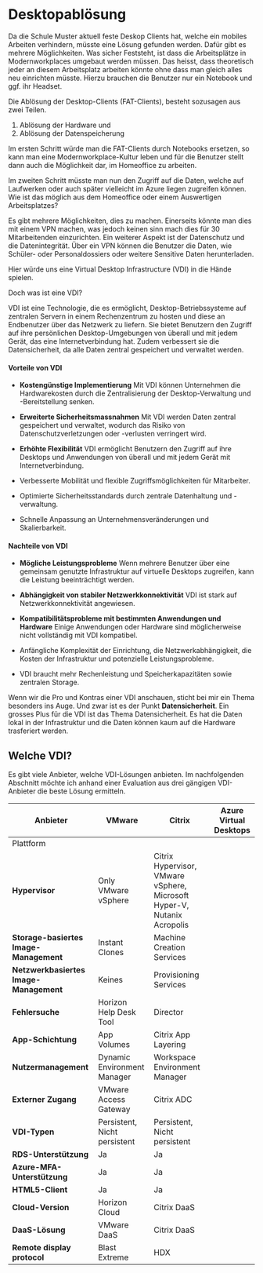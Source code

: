 # Desktopablösung

Da die Schule Muster aktuell feste Deskop Clients hat, welche ein mobiles Arbeiten verhindern, müsste eine Lösung gefunden werden. 
Dafür gibt es mehrere Möglichkeiten. 
Was sicher Feststeht, ist dass die Arbeitsplätze in Modernworkplaces umgebaut werden müssen. Das heisst, dass theoretisch jeder an diesem Arbeitsplatz arbeiten könnte ohne dass man gleich alles neu einrichten müsste. 
Hierzu brauchen die Benutzer nur ein Notebook und ggf. ihr Headset. 

Die Ablösung der Desktop-Clients (FAT-Clients), besteht sozusagen aus zwei Teilen. 

1. Ablösung der Hardware
und
2. Ablösung der Datenspeicherung

Im ersten Schritt würde man die FAT-Clients durch Notebooks ersetzen, so kann man eine Modernworkplace-Kultur leben und für die Benutzer stellt dann auch die Möglichkeit dar, im Homeoffice zu arbeiten. 

Im zweiten Schritt müsste man nun den Zugriff auf die Daten, welche auf Laufwerken oder auch später vielleicht im Azure liegen zugreifen können. Wie ist das möglich aus dem Homeoffice oder einem Auswertigen Arbeitsplatzes?

Es gibt mehrere Möglichkeiten, dies zu machen. 
Einerseits könnte man dies mit einem VPN machen, was jedoch keinen sinn mach dies für 30 Mitarbeitenden einzurichten. 
Ein weiterer Aspekt ist der Datenschutz und die Datenintegrität. 
Über ein VPN können die Benutzer die Daten, wie Schüler- oder Personaldossiers oder weitere Sensitive Daten herunterladen.

Hier würde uns eine Virtual Desktop Infrastructure (VDI) in die Hände spielen. 

Doch was ist eine VDI?

VDI ist eine Technologie, die es ermöglicht, Desktop-Betriebssysteme auf zentralen Servern in einem Rechenzentrum zu hosten und diese an Endbenutzer über das Netzwerk zu liefern. 
Sie bietet Benutzern den Zugriff auf ihre persönlichen Desktop-Umgebungen von überall und mit jedem Gerät, das eine Internetverbindung hat. Zudem verbessert sie die Datensicherheit, da alle Daten zentral gespeichert und verwaltet werden.

#### Vorteile von VDI

- **Kostengünstige Implementierung**
  Mit VDI können Unternehmen die Hardwarekosten durch die Zentralisierung der Desktop-Verwaltung und -Bereitstellung senken.

- **Erweiterte Sicherheitsmassnahmen**
  Mit VDI werden Daten zentral gespeichert und verwaltet, wodurch das Risiko von Datenschutzverletzungen oder -verlusten verringert wird.

- **Erhöhte Flexibilität**
  VDI ermöglicht Benutzern den Zugriff auf ihre Desktops und Anwendungen von überall und mit jedem Gerät mit Internetverbindung.

- Verbesserte Mobilität und flexible Zugriffsmöglichkeiten für Mitarbeiter.

- Optimierte Sicherheitsstandards durch zentrale Datenhaltung und -verwaltung.

- Schnelle Anpassung an Unternehmensveränderungen und Skalierbarkeit.

#### Nachteile von VDI

- **Mögliche Leistungsprobleme**
  Wenn mehrere Benutzer über eine gemeinsam genutzte Infrastruktur auf virtuelle Desktops zugreifen, kann die Leistung beeinträchtigt werden.

- **Abhängigkeit von stabiler Netzwerkkonnektivität**
  VDI ist stark auf Netzwerkkonnektivität angewiesen.

- **Kompatibilitätsprobleme mit bestimmten Anwendungen und Hardware**
  Einige Anwendungen oder Hardware sind möglicherweise nicht vollständig mit VDI kompatibel.

- Anfängliche Komplexität der Einrichtung, die Netzwerkabhängigkeit, die Kosten der Infrastruktur und potenzielle Leistungsprobleme.

- VDI braucht mehr Rechenleistung und Speicherkapazitäten sowie zentralen Storage.

Wenn wir die Pro und Kontras einer VDI anschauen, sticht bei mir ein Thema besonders ins Auge.
Und zwar ist es der Punkt **Datensicherheit**. 
Ein grosses Plus für die VDI ist das Thema Datensicherheit. Es hat die Daten lokal in der Infrastruktur und die Daten können kaum auf die Hardware trasferiert werden.

## Welche VDI?

Es gibt viele Anbieter, welche VDI-Lösungen anbieten. 
Im nachfolgenden Abschnitt möchte ich anhand einer Evaluation aus drei gängigen VDI-Anbieter die beste Lösung ermitteln. 



| Anbieter                               | VMware                       | Citrix                                                                  | Azure Virtual Desktops |
| -------------------------------------- | ---------------------------- | ----------------------------------------------------------------------- | ---------------------- |
| Plattform                              |                              |                                                                         |                        |
| **Hypervisor**                         | Only VMware vSphere          | Citrix Hypervisor, VMware vSphere, Microsoft Hyper-V, Nutanix Acropolis |                        |
| **Storage-basiertes Image-Management** | Instant Clones               | Machine Creation Services                                               |                        |
| **Netzwerkbasiertes Image-Management** | Keines                       | Provisioning Services                                                   |                        |
| **Fehlersuche**                        | Horizon Help Desk Tool       | Director                                                                |                        |
| **App-Schichtung**                     | App Volumes                  | Citrix App Layering                                                     |                        |
| **Nutzermanagement**                   | Dynamic Environment Manager  | Workspace Environment Manager                                           |                        |
| **Externer Zugang**                    | VMware Access Gateway        | Citrix ADC                                                              |                        |
| **VDI-Typen**                          | Persistent, Nicht persistent | Persistent, Nicht persistent                                            |                        |
| **RDS-Unterstützung**                  | Ja                           | Ja                                                                      |                        |
| **Azure-MFA-Unterstützung**            | Ja                           | Ja                                                                      |                        |
| **HTML5-Client**                       | Ja                           | Ja                                                                      |                        |
| **Cloud-Version**                      | Horizon Cloud                | Citrix DaaS                                                             |                        |
| **DaaS-Lösung**                        | VMware DaaS                  | Citrix DaaS                                                             |                        |
| **Remote display protocol**            | Blast Extreme                | HDX                                                                     |                        |
